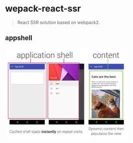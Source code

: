 # wepack-react-ssr
> React SSR solution based on webpack2.

## appshell
<img src="docs/app-shell.png" width="400">